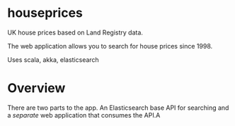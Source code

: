# houseprices
UK house prices based on Land Registry data.

The web application allows you to search for house prices since 1998.

Uses scala, akka, elasticsearch

# Overview
There are two parts to the app. An Elasticsearch base API for searching and a _separate_ web application that consumes the API.A
